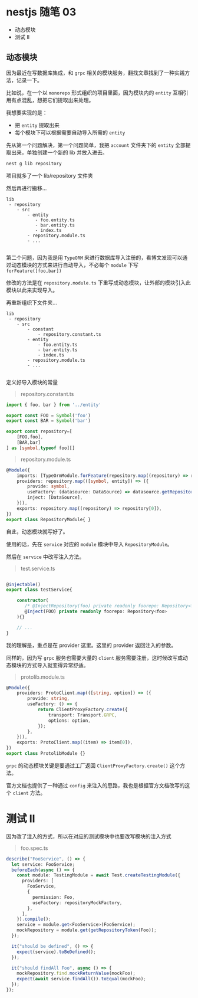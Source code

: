 nestjs 随笔 03
===

- 动态模块
- 测试 II

## 动态模块

因为最近在写数据库集成，和 `grpc` 相关的模块服务，翻找文章找到了一种实践方法，记录一下。

比如说，在一个以 `monorepo` 形式组织的项目里面，因为模块内的 `entity` 互相引用有点混乱，想把它们提取出来处理。

我想要实现的是：

- 把 `entity` 提取出来
- 每个模块下可以根据需要自动导入所需的 `entity`

先从第一个问题解决，第一个问题简单，我把 `account` 文件夹下的 `entity` 全部提取出来，单独创建一个新的 lib 并放入进去。

```bash
nest g lib repository
```

项目就多了一个 lib/repository 文件夹

然后再进行搬移...

```text
lib
 - repository
    - src
        - entity
           - foo.entity.ts
           - bar.entity.ts
           - index.ts
        - repository.module.ts
        - ...     
    
```

第二个问题，因为我是用 `TypeORM` 来进行数据库导入注册的，看博文发现可以通过动态模块的方式来进行自动导入，不必每个 `module` 下写 `forFeature([foo,bar])`

修改的方法是在 `repository.module.ts` 下重写成动态模块，让外部的模块引入此模块以此来实现导入。

再重新组织下文件夹...

```text
lib
 - repository
    - src
        - constant
            - repository.constant.ts
        - entity
            - foo.entity.ts
            - bar.entity.ts
            - index.ts
        - repository.module.ts
        - ...     
    
```

定义好导入模块的常量

> repository.constant.ts

```ts
import { foo, bar } from '../entity'

export const FOO = Symbol('foo')
export const BAR = Symbol('bar')

export const repository=[
    [FOO,foo],
    [BAR,bar]
] as [symbol,typeof foo][]

```

> repository.module.ts

```ts
@Module({
    imports: [TypeOrmModule.forFeature(repository.map((repository) => repository[1]))],
    providers: repository.map(([symbol, entity]) => ({
        provide: symbol,
        useFactory: (datasource: DataSource) => datasource.getRepository(entity),
        inject: [DataSource],
    })),
    exports: repository.map((repository) => repository[0]),
})
export class RepositoryModule{ }
```

自此，动态模块就写好了。

使用的话，先在 `service` 对应的 `module` 模块中导入 `RepositoryModule`。

然后在 `service` 中改写注入方法。

> test.service.ts

```ts

@injectable()
export class testService{

    constructor(
       /* @InjectRepository(foo) private readonly foorepo: Repository<foo>, */
       @Inject(FOO) private readonly foorepo: Repository<foo>
    ){}

    // ...
}
```

我的理解是，重点是在 provider 这里。这里的 provider 返回注入的参数。

同样的，因为写 `grpc` 服务也需要大量的 `client` 服务需要注册，这时候改写成动态模块的方式导入就变得异常舒适。

> protolib.module.ts

```ts
@Module({
    providers: ProtoClient.map(([string, option]) => ({
        provide: string,
        useFactory: () => {
            return ClientProxyFactory.create({
                transport: Transport.GRPC,
                options: option,
            });
        },
    })),
    exports: ProtoClient.map((item) => item[0]),
})
export class ProtolibModule {}
```

`grpc` 的动态模块关键是要通过工厂返回 `ClientProxyFactory.create()` 这个方法。

官方文档也提供了一种通过 `config` 来注入的思路，我也是根据官方文档改写的这个 `client` 方法。

# 测试 II

因为改了注入的方式，所以在对应的测试模块中也要改写模块的注入方式

> foo.spec.ts

```ts
describe("FooService", () => {
  let service: FooService;
  beforeEach(async () => {
    const module: TestingModule = await Test.createTestingModule({
      providers: [
        FooService,
        {
          permission: Foo,
          useFactory: repositoryMockFactory,
        },
      ],
    }).compile();
    service = module.get<FooService>(FooService);
    mockRepository = module.get(getRepositoryToken(Foo));
  });

  it("should be defined", () => {
    expect(service).toBeDefined();
  });

  it("should findAll Foo", async () => {
    mockRepository.find.mockReturnValue(mockFoo);
    expect(await service.findAll()).toEqual(mockFoo);
  });
});

```

